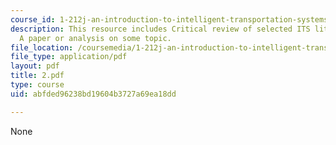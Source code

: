 ```yaml
---
course_id: 1-212j-an-introduction-to-intelligent-transportation-systems-spring-2005
description: This resource includes Critical review of selected ITS literature, and
  A paper or analysis on some topic.
file_location: /coursemedia/1-212j-an-introduction-to-intelligent-transportation-systems-spring-2005/abfded96238bd19604b3727a69ea18dd_2.pdf
file_type: application/pdf
layout: pdf
title: 2.pdf
type: course
uid: abfded96238bd19604b3727a69ea18dd

---
```

None